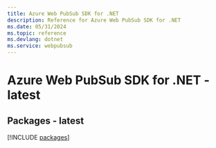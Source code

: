```yaml
---
title: Azure Web PubSub SDK for .NET
description: Reference for Azure Web PubSub SDK for .NET
ms.date: 05/31/2024
ms.topic: reference
ms.devlang: dotnet
ms.service: webpubsub
---
```

# Azure Web PubSub SDK for .NET - latest
## Packages - latest
[!INCLUDE [packages](web-pubsub-index.md)]